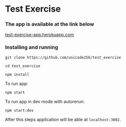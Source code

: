 # Test Exercise
### The app is available at the link below
[test-exercise-app.herokuapp.com](https://test-exercise-app.herokuapp.com/)

### Installing and running
```
git clone https://github.com/unicode256/test_exercise
```
```
cd test_exercise
```
```
npm install
```
To run app:
```
npm start
```
To run app in dev mode with autorerun:
```
npm start:dev
```
After this steps application will be able at `localhost:3002`.
